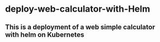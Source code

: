 # deploy-web-calculator-with-Helm

## This is a deployment of a web simple calculator with helm on Kubernetes
